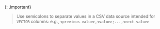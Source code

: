 {: .important}
>Use semicolons to separate values in a CSV data source intended for `VECTOR` columns:
>e.g., `<previous-value>,<value>;...,<next-value>`
